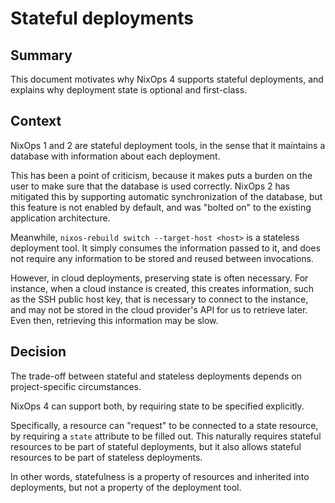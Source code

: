 # Stateful deployments

## Summary

This document motivates why NixOps 4 supports stateful deployments, and explains why deployment state is optional and first-class.

## Context

NixOps 1 and 2 are stateful deployment tools, in the sense that it maintains a database with information about each deployment.

This has been a point of criticism, because it makes puts a burden on the user to make sure that the database is used correctly. NixOps 2 has mitigated this by supporting automatic synchronization of the database, but this feature is not enabled by default, and was "bolted on" to the existing application architecture.

Meanwhile, `nixos-rebuild switch --target-host <host>` is a stateless deployment tool. It simply consumes the information passed to it, and does not require any information to be stored and reused between invocations.

However, in cloud deployments, preserving state is often necessary. For instance, when a cloud instance is created, this creates information, such as the SSH public host key, that is necessary to connect to the instance, and may not be stored in the cloud provider's API for us to retrieve later. Even then, retrieving this information may be slow.

## Decision

The trade-off between stateful and stateless deployments depends on project-specific circumstances.

NixOps 4 can support both, by requiring state to be specified explicitly.

Specifically, a resource can "request" to be connected to a state resource, by requiring a `state` attribute to be filled out.
This naturally requires stateful resources to be part of stateful deployments, but it also allows stateful resources to be part of stateless deployments.

In other words, statefulness is a property of resources and inherited into deployments, but not a property of the deployment tool.
